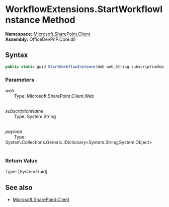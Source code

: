 # WorkflowExtensions.StartWorkflowInstance Method  
**Namespace:** [Microsoft.SharePoint.Client](Microsoft.SharePoint.Client.md)  
**Assembly:** OfficeDevPnP.Core.dll  
## Syntax
```C#
public static guid StartWorkflowInstance(Web web,String subscriptionName,IDictionary<String, Object> payload)
```
### Parameters
*web*  
&emsp;&emsp;Type: Microsoft.SharePoint.Client.Web  
&emsp;&emsp;  
  
*subscriptionName*  
&emsp;&emsp;Type: System.String  
&emsp;&emsp;  
  
*payload*  
&emsp;&emsp;Type: System.Collections.Generic.IDictionary<System.String,System.Object>  
&emsp;&emsp;  
  
### Return Value
Type: [System.Guid]  

## See also
- [Microsoft.SharePoint.Client](Microsoft.SharePoint.Client.md)
